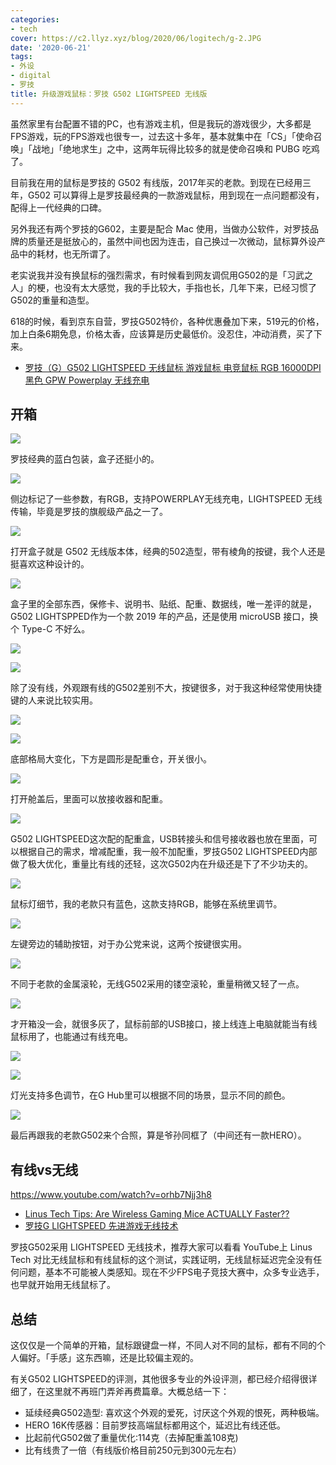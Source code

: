 ```yaml
---
categories:
- tech
cover: https://c2.llyz.xyz/blog/2020/06/logitech/g-2.JPG
date: '2020-06-21'
tags:
- 外设
- digital
- 罗技
title: 升级游戏鼠标：罗技 G502 LIGHTSPEED 无线版
---
```


虽然家里有台配置不错的PC，也有游戏主机，但是我玩的游戏很少，大多都是FPS游戏，玩的FPS游戏也很专一，过去这十多年，基本就集中在「CS」「使命召唤」「战地」「绝地求生」之中，这两年玩得比较多的就是使命召唤和 PUBG 吃鸡了。

目前我在用的鼠标是罗技的 G502 有线版，2017年买的老款。到现在已经用三年，G502 可以算得上是罗技最经典的一款游戏鼠标，用到现在一点问题都没有，配得上一代经典的口碑。

另外我还有两个罗技的G602，主要是配合 Mac 使用，当做办公软件，对罗技品牌的质量还是挺放心的，虽然中间也因为连击，自己换过一次微动，鼠标算外设产品中的耗材，也无所谓了。

老实说我并没有换鼠标的强烈需求，有时候看到网友调侃用G502的是「习武之人」的梗，也没有太大感觉，我的手比较大，手指也长，几年下来，已经习惯了G502的重量和造型。

618的时候，看到京东自营，罗技G502特价，各种优惠叠加下来，519元的价格，加上白条6期免息，价格太香，应该算是历史最低价。没忍住，冲动消费，买了下来。

- [罗技（G）G502 LIGHTSPEED 无线鼠标 游戏鼠标 电竞鼠标 RGB 16000DPI 黑色 GPW Powerplay 无线充电](https://zuoluo.tv/g502-lightspeed)

## 开箱

![](https://c2.llyz.xyz/blog/2020/06/logitech/g-2.JPG)

罗技经典的蓝白包装，盒子还挺小的。

![](https://c2.llyz.xyz/blog/2020/06/logitech/g-1.JPG)

侧边标记了一些参数，有RGB，支持POWERPLAY无线充电，LIGHTSPEED 无线传输，毕竟是罗技的旗舰级产品之一了。

![](https://c2.llyz.xyz/blog/2020/06/logitech/g-3.JPG)

打开盒子就是 G502 无线版本体，经典的502造型，带有棱角的按键，我个人还是挺喜欢这种设计的。

![](https://c2.llyz.xyz/blog/2020/06/logitech/g-5.JPG)

盒子里的全部东西，保修卡、说明书、贴纸、配重、数据线，唯一差评的就是，G502 LIGHTSPPED作为一个款 2019 年的产品，还是使用 microUSB 接口，换个 Type-C 不好么。

![](https://c2.llyz.xyz/blog/2020/06/logitech/g-6.JPG)

![](https://c2.llyz.xyz/blog/2020/06/logitech/g-7.JPG)

除了没有线，外观跟有线的G502差别不大，按键很多，对于我这种经常使用快捷键的人来说比较实用。

![](https://c2.llyz.xyz/blog/2020/06/logitech/g-8.JPG)

![](https://c2.llyz.xyz/blog/2020/06/logitech/g-11.JPG)

底部格局大变化，下方是圆形是配重仓，开关很小。

![](https://c2.llyz.xyz/blog/2020/06/logitech/g-12.JPG)

打开舱盖后，里面可以放接收器和配重。

![](https://c2.llyz.xyz/blog/2020/06/logitech/g-14.JPG)

G502 LIGHTSPEED这次配的配重盒，USB转接头和信号接收器也放在里面，可以根据自己的需求，增减配重，我一般不加配重，罗技G502 LIGHTSPEED内部做了极大优化，重量比有线的还轻，这次G502内在升级还是下了不少功夫的。

![](https://c2.llyz.xyz/blog/2020/06/logitech/g-9.JPG)

鼠标灯细节，我的老款只有蓝色，这款支持RGB，能够在系统里调节。

![](https://c2.llyz.xyz/blog/2020/06/logitech/g-10.JPG)

左键旁边的辅助按钮，对于办公党来说，这两个按键很实用。

![](https://c2.llyz.xyz/blog/2020/06/logitech/g-18.JPG)

不同于老款的金属滚轮，无线G502采用的镂空滚轮，重量稍微又轻了一点。

![](https://c2.llyz.xyz/blog/2020/06/logitech/g-15.JPG)

才开箱没一会，就很多灰了，鼠标前部的USB接口，接上线连上电脑就能当有线鼠标用了，也能通过有线充电。

![](https://c2.llyz.xyz/blog/2020/06/logitech/g-13.JPG)

![](https://c2.llyz.xyz/blog/2020/06/logitech/g-16.JPG)

灯光支持多色调节，在G Hub里可以根据不同的场景，显示不同的颜色。

![](https://c2.llyz.xyz/blog/2020/06/logitech/g-17.JPG)

最后再跟我的老款G502来个合照，算是爷孙同框了（中间还有一款HERO）。

## 有线vs无线

https://www.youtube.com/watch?v=orhb7Njj3h8

- [Linus Tech Tips: Are Wireless Gaming Mice ACTUALLY Faster??](https://www.youtube.com/watch?v=orhb7Njj3h8)
- [罗技G LIGHTSPEED 先进游戏无线技术](https://www.logitechg.com.cn/zh-cn/innovation/lightspeed.html)

罗技G502采用 LIGHTSPEED 无线技术，推荐大家可以看看 YouTube上 Linus Tech 对比无线鼠标和有线鼠标的这个测试，实践证明，无线鼠标延迟完全没有任何问题，基本不可能被人类感知。现在不少FPS电子竞技大赛中，众多专业选手，也早就开始用无线鼠标了。

## 总结

这仅仅是一个简单的开箱，鼠标跟键盘一样，不同人对不同的鼠标，都有不同的个人偏好。「手感」这东西嘛，还是比较偏主观的。

有关G502 LIGHTSPEED的评测，其他很多专业的外设评测，都已经介绍得很详细了，在这里就不再班门弄斧再费篇章。大概总结一下：

- 延续经典G502造型: 喜欢这个外观的爱死，讨厌这个外观的恨死，两种极端。
- HERO 16K传感器：目前罗技高端鼠标都用这个，延迟比有线还低。
- 比起前代G502做了重量优化:114克（去掉配重盖108克)
- 比有线贵了一倍（有线版价格目前250元到300元左右）
